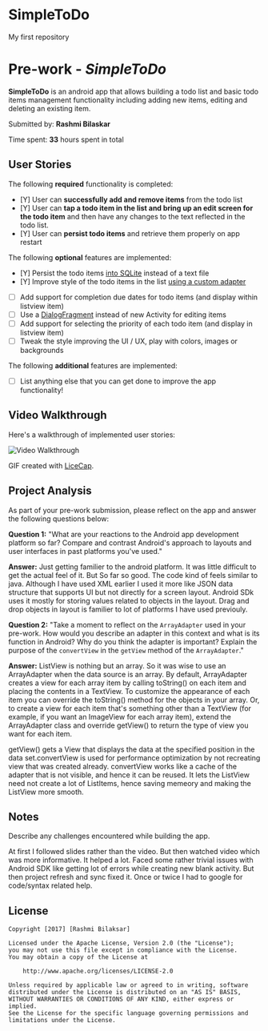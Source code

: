 # SimpleToDo
My first repository
# Pre-work - *SimpleToDo*

**SimpleToDo** is an android app that allows building a todo list and basic todo items management functionality including adding new items, editing and deleting an existing item.

Submitted by: **Rashmi Bilaskar**

Time spent: **33** hours spent in total

## User Stories

The following **required** functionality is completed:

* [Y] User can **successfully add and remove items** from the todo list
* [Y] User can **tap a todo item in the list and bring up an edit screen for the todo item** and then have any changes to the text reflected in the todo list.
* [Y] User can **persist todo items** and retrieve them properly on app restart

The following **optional** features are implemented:

* [Y] Persist the todo items [into SQLite](http://guides.codepath.com/android/Persisting-Data-to-the-Device#sqlite) instead of a text file
* [Y] Improve style of the todo items in the list [using a custom adapter](http://guides.codepath.com/android/Using-an-ArrayAdapter-with-ListView)
* [ ] Add support for completion due dates for todo items (and display within listview item)
* [ ] Use a [DialogFragment](http://guides.codepath.com/android/Using-DialogFragment) instead of new Activity for editing items
* [ ] Add support for selecting the priority of each todo item (and display in listview item)
* [ ] Tweak the style improving the UI / UX, play with colors, images or backgrounds

The following **additional** features are implemented:

* [ ] List anything else that you can get done to improve the app functionality!

## Video Walkthrough

Here's a walkthrough of implemented user stories:

<img src='http://i.imgur.com/P6peuU2.gif' title='Video Walkthrough' width='' alt='Video Walkthrough' />

GIF created with [LiceCap](http://www.cockos.com/licecap/).

## Project Analysis

As part of your pre-work submission, please reflect on the app and answer the following questions below:

**Question 1:** "What are your reactions to the Android app development platform so far? Compare and contrast Android's approach to layouts and user interfaces in past platforms you've used."


**Answer:** Just getting familier to the android platform. It was little difficult to get the actual feel of it. But So far so good. The code kind of feels similar to java.
Although I have used XML earlier I used it more like JSON data structure that supports UI but not directly for a screen layout. Android SDk uses it mostly for storing values related to objects in the layout. Drag and drop objects in layout is familier to lot of platforms I have used previouly.


**Question 2:** "Take a moment to reflect on the `ArrayAdapter` used in your pre-work. How would you describe an adapter in this context and what is its function in Android? Why do you think the adapter is important? Explain the purpose of the `convertView` in the `getView` method of the `ArrayAdapter`."

**Answer:** ListView is nothing but an array. So it was wise to use an ArrayAdapter when the data source is an array. By default, ArrayAdapter creates a view for each array item by calling toString() on each item and placing the contents in a TextView. To customize the appearance of each item you can override the toString() method for the objects in your array. Or, to create a view for each item that's something other than a TextView (for example, if you want an ImageView for each array item), extend the ArrayAdapter class and override getView() to return the type of view you want for each item.

getView() gets a View that displays the data at the specified position in the data set.convertView is used for performance optimization by not recreating view that was created already. convertView works like a cache of the adapter that is not visible, and hence it can be reused. It lets the ListView need not create a lot of ListItems, hence saving memeory and making the ListView more smooth.


## Notes

Describe any challenges encountered while building the app.

At first I followed slides rather than the video. But then watched video which was more informative. It helped a lot. Faced some rather trivial issues with Android SDK like getting lot of errors while creating new blank activity. But then project refresh and sync fixed it. Once or twice I had to google for code/syntax related help.


## License

    Copyright [2017] [Rashmi Bilaksar]

    Licensed under the Apache License, Version 2.0 (the "License");
    you may not use this file except in compliance with the License.
    You may obtain a copy of the License at

        http://www.apache.org/licenses/LICENSE-2.0

    Unless required by applicable law or agreed to in writing, software
    distributed under the License is distributed on an "AS IS" BASIS,
    WITHOUT WARRANTIES OR CONDITIONS OF ANY KIND, either express or implied.
    See the License for the specific language governing permissions and
    limitations under the License.
